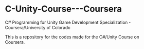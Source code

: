 # C-Unity-Course---Coursera
C# Programming for Unity Game Development Specialization - Coursera/University of Colorado

This is a repository for the codes made for the C#/Unity Course on Coursera.
